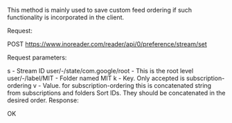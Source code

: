 This method is mainly used to save custom feed ordering if such functionality is incorporated in the client.

Request:

POST https://www.inoreader.com/reader/api/0/preference/stream/set

Request parameters:

s - Stream ID
user/-/state/com.google/root - This is the root level
user/-/label/MIT - Folder named MIT
k - Key. Only accepted is subscription-ordering
v - Value. for subscription-ordering this is concatenated string from subscriptions and folders Sort IDs. They should be concatenated in the desired order.
Response:

OK